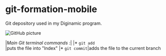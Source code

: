 # git-formation-mobile
Git depository used in my Diginamic program.

![GitHub picture](http://dandelion.github.io/slides/dandelion-0.10.0/assets/images/logo_github_small.gif "oh")

|*Main Git terminal commands :*|
|* <code>git add <filename> </code> |puts the file into "Index"
|* `git commit`|adds the file to the current branch

